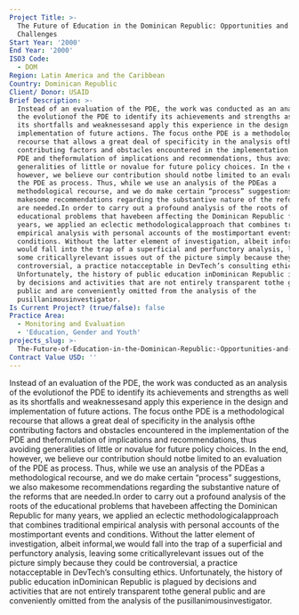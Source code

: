 ```yaml
---
Project Title: >-
  The Future of Education in the Dominican Republic: Opportunities and
  Challenges
Start Year: '2000'
End Year: '2000'
ISO3 Code:
  - DOM
Region: Latin America and the Caribbean
Country: Dominican Republic
Client/ Donor: USAID
Brief Description: >-
  Instead of an evaluation of the PDE, the work was conducted as an analysis of
  the evolutionof the PDE to identify its achievements and strengths as well as
  its shortfalls and weaknessesand apply this experience in the design and
  implementation of future actions. The focus onthe PDE is a methodological
  recourse that allows a great deal of specificity in the analysis ofthe
  contributing factors and obstacles encountered in the implementation of the
  PDE and theformulation of implications and recommendations, thus avoiding
  generalities of little or novalue for future policy choices. In the end,
  however, we believe our contribution should notbe limited to an evaluation of
  the PDE as process. Thus, while we use an analysis of the PDEas a
  methodological recourse, and we do make certain “process” suggestions, we also
  makesome recommendations regarding the substantive nature of the reforms that
  are needed.In order to carry out a profound analysis of the roots of the
  educational problems that havebeen affecting the Dominican Republic for many
  years, we applied an eclectic methodologicalapproach that combines traditional
  empirical analysis with personal accounts of the mostimportant events and
  conditions. Without the latter element of investigation, albeit informal,we
  would fall into the trap of a superficial and perfunctory analysis, leaving
  some criticallyrelevant issues out of the picture simply because they could be
  controversial, a practice notacceptable in DevTech’s consulting ethics.
  Unfortunately, the history of public education inDominican Republic is plagued
  by decisions and activities that are not entirely transparent tothe general
  public and are conveniently omitted from the analysis of the
  pusillanimousinvestigator.
Is Current Project? (true/false): false
Practice Area:
  - Monitoring and Evaluation
  - 'Education, Gender and Youth'
projects_slug: >-
  The-Future-of-Education-in-the-Dominican-Republic:-Opportunities-and-Challenges
Contract Value USD: ''
---
```

Instead of an evaluation of the PDE, the work was conducted as an analysis of the evolutionof the PDE to identify its achievements and strengths as well as its shortfalls and weaknessesand apply this experience in the design and implementation of future actions. The focus onthe PDE is a methodological recourse that allows a great deal of specificity in the analysis ofthe contributing factors and obstacles encountered in the implementation of the PDE and theformulation of implications and recommendations, thus avoiding generalities of little or novalue for future policy choices. In the end, however, we believe our contribution should notbe limited to an evaluation of the PDE as process. Thus, while we use an analysis of the PDEas a methodological recourse, and we do make certain “process” suggestions, we also makesome recommendations regarding the substantive nature of the reforms that are needed.In order to carry out a profound analysis of the roots of the educational problems that havebeen affecting the Dominican Republic for many years, we applied an eclectic methodologicalapproach that combines traditional empirical analysis with personal accounts of the mostimportant events and conditions. Without the latter element of investigation, albeit informal,we would fall into the trap of a superficial and perfunctory analysis, leaving some criticallyrelevant issues out of the picture simply because they could be controversial, a practice notacceptable in DevTech’s consulting ethics. Unfortunately, the history of public education inDominican Republic is plagued by decisions and activities that are not entirely transparent tothe general public and are conveniently omitted from the analysis of the pusillanimousinvestigator.